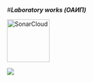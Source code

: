 #***Laboratory works (ОАИП)***
<p align="left">
  <a href="https://sonarcloud.io/summary/new_code?id=tkmrqq_Laboratory-works">
    <img src="https://sonarcloud.io/images/project_badges/sonarcloud-white.svg" alt="SonarCloud" width="100">
  </a>
</p>

<img src="https://i.pinimg.com/originals/02/23/7d/02237d2a17d45457450a353e7baaa7c2.png" />
